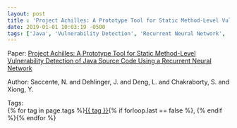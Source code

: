 ```yaml
---
layout: post
title : 'Project Achilles: A Prototype Tool for Static Method-Level Vulnerability Detection of Java Source Code Using a Recurrent Neural Network'
date: 2019-01-01 10:03:19 -0500
tags: ['Java', 'Vulnerability Detection', 'Recurrent Neural Network', 'Tokenizer']
---
```

Paper: [Project Achilles: A Prototype Tool for Static Method-Level Vulnerability Detection of Java Source Code Using a Recurrent Neural Network](https://ieeexplore-ieee-org.proxy.library.nd.edu/document/8967427)

Author: Saccente, N. and Dehlinger, J. and Deng, L. and Chakraborty, S. and Xiong, Y.




 Tags:  
        <span>{% for tag in page.tags %}<a href="/tags/#{{ tag | slugify }}">{{ tag }}</a>{% if forloop.last == false %}, {% endif %}{% endfor %}</span>

